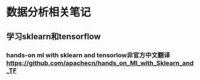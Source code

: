 # 数据分析相关笔记
## 学习sklearn和tensorflow
### hands-on ml with sklearn and tensorlow非官方中文翻译 https://github.com/apachecn/hands_on_Ml_with_Sklearn_and_TF
